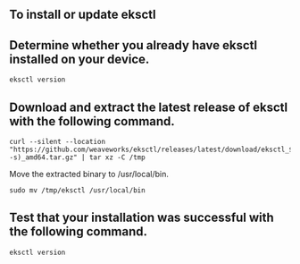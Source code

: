 ## To install or update eksctl
## Determine whether you already have eksctl installed on your device.

```
eksctl version

```

## Download and extract the latest release of eksctl with the following command.

```
curl --silent --location "https://github.com/weaveworks/eksctl/releases/latest/download/eksctl_$(uname -s)_amd64.tar.gz" | tar xz -C /tmp

```

Move the extracted binary to /usr/local/bin.

```
sudo mv /tmp/eksctl /usr/local/bin

```

## Test that your installation was successful with the following command.

```
eksctl version

```

